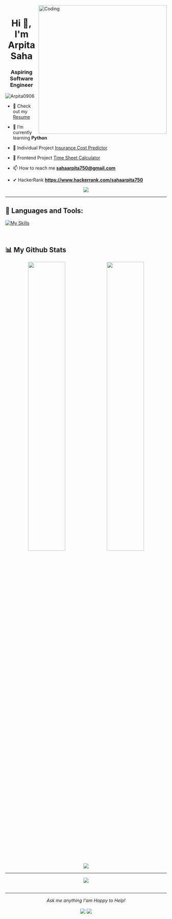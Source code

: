 <img align="right" alt="Coding" width="400" src="https://camo.githubusercontent.com/d77f5b72872906d97a0c5fa4b1ac8368240c1cdef7b5bd13e7aeaa619ad9dc0e/68747470733a2f2f7374617469632e6576656e7473636170652e6c6976652f636d6e2f696d672f636f72702f656e676167655f6275696c645f67726f772e706e67">
<h1 align="center">Hi 👋, I'm Arpita Saha</h1>
<h3 align="center">Aspiring Software Engineer</h3>



<p align="left"> <img src="https://komarev.com/ghpvc/?username=Arpita0906&label=Profile%20views&color=0e75b6&style=flat" alt="Arpita0906" /> </p>

- 💎 Check out my <a href="" target="_blank" >Resume</a>
 
- 🌱 I’m currently learning **Python**

- 👩 Individual Project [Insurance Cost Predictor](https://github.com/Arpita0906/Medical_insurance_cost_predictor)

- 🤝 Frontend Project [Time Sheet Calculator](https://github.com/Arpita0906/Time-Sheet-Calculator)

- 📫 How to reach me **sahaarpita750@gmail.com**

- ✔ HackerRank **https://www.hackerrank.com/sahaarpita750**
    
 <p align="center" color:"red">
     <a href="https://github.com/DenverCoder1/readme-typing-svg">
          <img src="https://readme-typing-svg.demolab.com/?lines=Hi! Arpita Saha here ®🌏; I am a Software Engineer 🏻‍💻; interested in Coding 🤗 ;Curious%20to%20learn%20new%20technology !&font=Fira%20Code&center=true&width=440&height=45&color=#37bcf7&vCenter=true&size=22&pause=1000"></a>
      </p>

---

## 🚀 Languages and Tools:


[![My Skills](https://skillicons.dev/icons?i=js,html,css,bootstrap,php,py,flask,cpp,c,git,eclipse,vscode)](https://skillicons.dev)

<br>

## 📊 My Github Stats

<p align="center">
  <img width="48%" src="https://github-readme-stats.vercel.app/api?username=Arpita0906&show_icons=true&theme=tokyonight" />
  <img width="48%" src="https://github-readme-streak-stats.herokuapp.com/?user=Arpita0906&theme=tokyonight" />
 <img src="https://github-readme-stats.vercel.app/api/top-langs/?username=Arpita0906&theme=tokyonight" align="center" />
</p>


---
<div align="center">
  <a href="https://github.com/ryo-ma/github-profile-trophy">
    <img src="https://github-profile-trophy.vercel.app/?username=Arpita0906&column=7&theme=onedark"" />
  </a>
<div>

<br>
 
<hr>
<p align="center">
  <i>Ask me anything I'am Happy to Help! </i>
  <br><br>
<a target="_blank" href="https://www.linkedin.com/in/saharpita/"><img src="https://img.shields.io/badge/-LinkedIn-0077B5?style=for-the-badge&logo=Linkedin&logoColor=white"></img></a>
<a target="_blank" href="mailto:sahaarpita750@gmail.com"><img src="https://img.shields.io/badge/-Gmail-D14836?style=for-the-badge&logo=Gmail&logoColor=white"></img></a>
<br>
</p>
